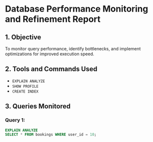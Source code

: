 # Database Performance Monitoring and Refinement Report

## 1. Objective
To monitor query performance, identify bottlenecks, and implement optimizations for improved execution speed.

## 2. Tools and Commands Used
- `EXPLAIN ANALYZE`
- `SHOW PROFILE`
- `CREATE INDEX`

## 3. Queries Monitored
### Query 1:
```sql
EXPLAIN ANALYZE
SELECT * FROM bookings WHERE user_id = 10;
